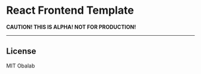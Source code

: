 # React Frontend Template

**CAUTION! THIS IS ALPHA! NOT FOR PRODUCTION!**

---

## License

MIT Obalab
